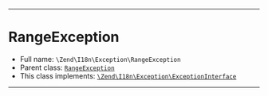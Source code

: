***

# RangeException

* Full name: `\Zend\I18n\Exception\RangeException`
* Parent class: [`RangeException`](../../../RangeException.md)
* This class implements:
  [`\Zend\I18n\Exception\ExceptionInterface`](./ExceptionInterface.md)

***

